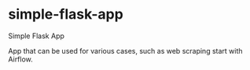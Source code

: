 # simple-flask-app
Simple Flask App

App that can be used for various cases, such as web scraping start with Airflow.

